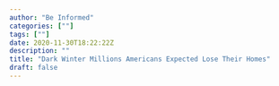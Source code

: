 ```yaml
---
author: "Be Informed"
categories: [""]
tags: [""]
date: 2020-11-30T18:22:22Z
description: ""
title: "Dark Winter Millions Americans Expected Lose Their Homes"
draft: false
---
```

